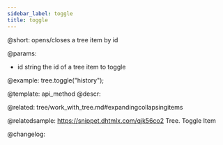 ```yaml
---
sidebar_label: toggle
title: toggle
---          
```


@short: opens/closes a tree item by id


@params:
- id	string		the id of a tree item to toggle



@example:
tree.toggle("history");


@template: api_method
@descr:


@related: tree/work_with_tree.md#expandingcollapsingitems

@relatedsample: https://snippet.dhtmlx.com/qjk56co2	Tree. Toggle Item

@changelog:


